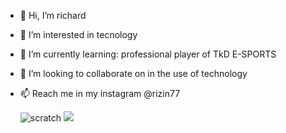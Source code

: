 - 👋 Hi, I’m richard
- 👀 I’m interested in tecnology
- 🌱 I’m currently learning: professional player of TkD E-SPORTS
- 💞️ I’m looking to collaborate on in the use of technology
- 📫 Reach me in my instagram @rizin77

  ![scratch](https://img.shields.io/badge/Scratch-4D97FF?style=for-the-badge&logo=Scratch&logoColor=white)
  <img src="https://img.shields.io/badge/JavaScript-323330?style=for-the-badge&logo=javascript&logoColor=F7DF1E">
